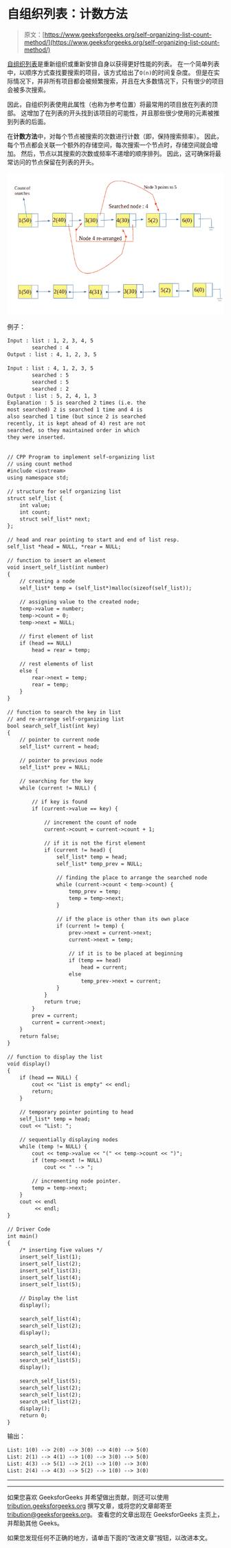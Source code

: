# 自组织列表：计数方法

> 原文：[https://www.geeksforgeeks.org/self-organizing-list-count-method/](https://www.geeksforgeeks.org/self-organizing-list-count-method/)

[自组织列表](https://www.geeksforgeeks.org/self-organizing-list-set-1-introduction/)是重新组织或重新安排自身以获得更好性能的列表。 在一个简单列表中，以顺序方式查找要搜索的项目，该方式给出了`O(n)`的时间复杂度。 但是在实际情况下，并非所有项目都会被频繁搜索，并且在大多数情况下，只有很少的项目会被多次搜索。

因此，自组织列表使用此属性（也称为参考位置）将最常用的项目放在列表的顶部。 这增加了在列表的开头找到该项目的可能性，并且那些很少使用的元素被推到列表的后面。

在**计数方法**中，对每个节点被搜索的次数进行计数（即，保持搜索频率）。 因此，每个节点都会关联一个额外的存储空间，每次搜索一个节点时，存储空间就会增加。 然后，节点以其搜索的次数或频率不递增的顺序排列。 因此，这可确保将最常访问的节点保留在列表的开头。

![](img/5cc2b7d73c73948925669920bb243a83.png)

例子：

```
Input : list : 1, 2, 3, 4, 5
        searched : 4 
Output : list : 4, 1, 2, 3, 5

Input : list : 4, 1, 2, 3, 5
        searched : 5
        searched : 5
        searched : 2
Output : list : 5, 2, 4, 1, 3
Explanation : 5 is searched 2 times (i.e. the 
most searched) 2 is searched 1 time and 4 is 
also searched 1 time (but since 2 is searched 
recently, it is kept ahead of 4) rest are not 
searched, so they maintained order in which
they were inserted.

```

```

// CPP Program to implement self-organizing list 
// using count method 
#include <iostream> 
using namespace std; 

// structure for self organizing list 
struct self_list { 
    int value; 
    int count; 
    struct self_list* next; 
}; 

// head and rear pointing to start and end of list resp. 
self_list *head = NULL, *rear = NULL; 

// function to insert an element 
void insert_self_list(int number) 
{ 
    // creating a node 
    self_list* temp = (self_list*)malloc(sizeof(self_list)); 

    // assigning value to the created node; 
    temp->value = number; 
    temp->count = 0; 
    temp->next = NULL; 

    // first element of list 
    if (head == NULL) 
        head = rear = temp; 

    // rest elements of list 
    else { 
        rear->next = temp; 
        rear = temp; 
    } 
} 

// function to search the key in list 
// and re-arrange self-organizing list 
bool search_self_list(int key) 
{ 
    // pointer to current node 
    self_list* current = head; 

    // pointer to previous node 
    self_list* prev = NULL; 

    // searching for the key 
    while (current != NULL) { 

        // if key is found 
        if (current->value == key) { 

            // increment the count of node 
            current->count = current->count + 1; 

            // if it is not the first element 
            if (current != head) { 
                self_list* temp = head; 
                self_list* temp_prev = NULL; 

                // finding the place to arrange the searched node 
                while (current->count < temp->count) { 
                    temp_prev = temp; 
                    temp = temp->next; 
                } 

                // if the place is other than its own place 
                if (current != temp) { 
                    prev->next = current->next; 
                    current->next = temp; 

                    // if it is to be placed at beginning 
                    if (temp == head) 
                        head = current; 
                    else
                        temp_prev->next = current; 
                } 
            } 
            return true; 
        } 
        prev = current; 
        current = current->next; 
    } 
    return false; 
} 

// function to display the list 
void display() 
{ 
    if (head == NULL) { 
        cout << "List is empty" << endl; 
        return; 
    } 

    // temporary pointer pointing to head 
    self_list* temp = head; 
    cout << "List: "; 

    // sequentially displaying nodes 
    while (temp != NULL) { 
        cout << temp->value << "(" << temp->count << ")"; 
        if (temp->next != NULL) 
            cout << " --> "; 

        // incrementing node pointer. 
        temp = temp->next; 
    } 
    cout << endl 
         << endl; 
} 

// Driver Code 
int main() 
{ 
    /* inserting five values */
    insert_self_list(1); 
    insert_self_list(2); 
    insert_self_list(3); 
    insert_self_list(4); 
    insert_self_list(5); 

    // Display the list 
    display(); 

    search_self_list(4); 
    search_self_list(2); 
    display(); 

    search_self_list(4); 
    search_self_list(4); 
    search_self_list(5); 
    display(); 

    search_self_list(5); 
    search_self_list(2); 
    search_self_list(2); 
    search_self_list(2); 
    display(); 
    return 0; 
} 

```

输出：

```
List: 1(0) --> 2(0) --> 3(0) --> 4(0) --> 5(0)
List: 2(1) --> 4(1) --> 1(0) --> 3(0) --> 5(0)
List: 4(3) --> 5(1) --> 2(1) --> 1(0) --> 3(0)
List: 2(4) --> 4(3) --> 5(2) --> 1(0) --> 3(0)

```



* * *

* * *

如果您喜欢 GeeksforGeeks 并希望做出贡献，则还可以使用 [tribution.geeksforgeeks.org](https://contribute.geeksforgeeks.org/) 撰写文章，或将您的文章邮寄至 tribution@geeksforgeeks.org。 查看您的文章出现在 GeeksforGeeks 主页上，并帮助其他 Geeks。

如果您发现任何不正确的地方，请单击下面的“改进文章”按钮，以改进本文。